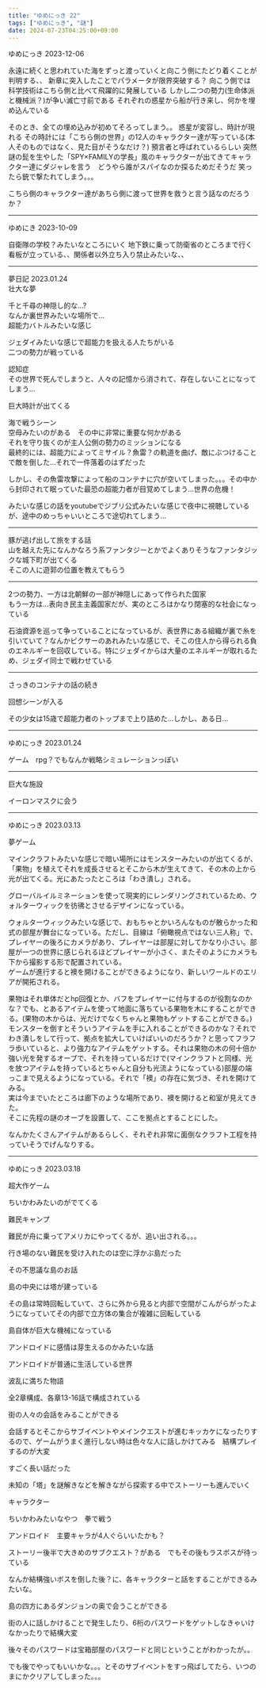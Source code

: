 ```yaml
---
title: "ゆめにっき 22"
tags: ["ゆめにっき", "謎"]
date: 2024-07-23T04:25:00+09:00
---
```



ゆめにっき 2023-12-06

永遠に続くと思われていた海をずっと渡っていくと向こう側にたどり着くことが判明する、、
新章に突入したことでパラメータが限界突破する？
向こう側では科学技術はこちら側と比べて飛躍的に発展している
しかし二つの勢力(生命体派と機械派？)が争い滅亡寸前である
それぞれの惑星から船が行き来し、何かを埋め込んでいる


そのとき、全ての埋め込みが初めてそろってしまう。。
惑星が変容し、時計が現れる
その時計には「こちら側の世界」の12人のキャラクター達が写っている(本人そのものではなく、見た目がそうなだけ？)
預言者と呼ばれているらしい
突然謎の髭を生やした「SPY×FAMILYの学長」風のキャラクターが出てきてキャラクター達にダジャレを言う　どうやら誰がスパイなのか探るためだそうだ
笑ったら銃で撃たれてしまう。。。



こちら側のキャラクター達があちら側に渡って世界を救うと言う話なのだろうか？

***

ゆめにき 2023-10-09

自衛隊の学校？みたいなところにいく
地下鉄に乗って防衛省のところまで行く
看板が立っている、、関係者以外立ち入り禁止みたいな、、

***

夢日記 2023.01.24  
壮大な夢

千と千尋の神隠し的な...?  
なんか裏世界みたいな場所で...  
超能力バトルみたいな感じ

ジェダイみたいな感じで超能力を扱える人たちがいる  
二つの勢力が戦っている

認知症  
その世界で死んでしまうと、人々の記憶から消されて、存在しないことになってしまう...

巨大時計が出てくる


海で戦うシーン  
空母みたいのがある　その中に非常に重要な何かがある  
それを守り抜くのが主人公側の勢力のミッションになる  
最終的には、超能力によってミサイル？魚雷？の軌道を曲げ、敵にぶつけることで敵を倒した...それで一件落着のはずだった

しかし、その魚雷攻撃によって船のコンテナに穴が空いてしまった。。。その中から封印されて眠っていた最恐の超能力者が目覚めてしまう...世界の危機！

みたいな感じの話をyoutubeでジブリ公式みたいな感じで夜中に視聴しているが、途中のめっちゃいいところで途切れてしまう...

***

豚が逃げ出して旅をする話  
山を越えた先になんかなろう系ファンタジーとかでよくありそうなファンタジックな城下町が出てくる  
そこの人に遊郭の位置を教えてもらう

***

2つの勢力、一方は北朝鮮の一部が神隠しにあって作られた国家  
もう一方は...表向き民主主義国家だが、実のところはかなり閉塞的な社会になっている

石油資源を巡って争っていることになっているが、表世界にある組織が裏で糸を引いていて？なんかピクサーのあれみたいな感じで、そこの住人から得られる負のエネルギーを回収している。特にジェダイからは大量のエネルギーが取れるため、ジェダイ同士で戦わせている

***

さっきのコンテナの話の続き

回想シーンが入る

その少女は15歳で超能力者のトップまで上り詰めた...しかし、ある日...



***


ゆめにっき 2023.01.24

ゲーム　rpg？でもなんか戦略シミュレーションっぽい

***

巨大な施設

イーロンマスクに会う


***


ゆめにっき 2023.03.13

夢ゲーム

マインクラフトみたいな感じで暗い場所にはモンスターみたいのが出てくるが、「果物」を植えてそれを成長させるとそこから木が生えてきて、その木の上から光が出てくる。光にあたったところは「わき潰し」される。

グローバルイルミネーションを使って現実的にレンダリングされているため、ウォルターウィックを彷彿とさせるデザインになっている。

ウォルターウィックみたいな感じで、おもちゃとかいろんなものが散らかった和式の部屋が舞台になっている。ただし、目線は「俯瞰視点ではない三人称」で、プレイヤーの後ろにカメラがあり、プレイヤーは部屋に対してかなり小さい。部屋が一つの世界に感じられるほどプレイヤーが小さく、またそのようにカメラも下から撮影する形で配置されている。  
ゲームが進行すると襖を開けることができるようになり、新しいワールドのエリアが開拓される。

果物はそれ単体だとhp回復とか、バフをプレイヤーに付与するのが役割なのかな？でも、とあるアイテムを使って地面に落ちている果物を木にすることができる。(果物の木からは、光だけでなくちゃんと果物もゲットすることができる。)モンスターを倒すとそういうアイテムを手に入れることができるのかな？それでわき潰しをして行って、拠点を拡大していけばいいのだろうか？と思ってフラフラ歩いていると、より強力なアイテムをゲットする。それは果物の木の何十倍か強い光を発するオーブで、それを持っているだけで(マインクラフトと同様、光を放つアイテムを持っているとちゃんと自分も光流ようになっている)部屋の端っこまで見えるようになっている。それで「襖」の存在に気づき、それを開けてみる。  
実は今までいたところは廊下のような場所であり、襖を開けると和室が見えてきた。  
そこに先程の謎のオーブを設置して、ここを拠点とすることにした。

なんかたくさんアイテムがあるらしく、それぞれ非常に面倒なクラフト工程を持っていそうでげんなりする。  

***



ゆめにっき 2023.03.18

超大作ゲーム

ちいかわみたいのがでてくる

難民キャンプ

難民が舟に乗ってアメリカにやってくるが、追い出される。。。

行き場のない難民を受け入れたのは空に浮かぶ島だった

その不思議な島のお話

島の中央には塔が建っている

その島は常時回転していて、さらに外から見ると内部で空間がこんがらがったようになっていてその内部で立方体の集合が複雑に回転している

島自体が巨大な機械になっている

アンドロイドに感情は芽生えるのかみたいな話

アンドロイドが普通に生活している世界

波乱に満ちた物語

全2章構成、各章13-16話で構成されている

街の人々の会話をみることができる

会話するとそこからサブイベントやメインクエストが進むキッカケになったりするので、ゲームがうまく進行しない時は色々な人に話しかけてみる　結構プレイするのが大変

すごく長い話だった

未知の「塔」を謎解きなどを解きながら探索する中でストーリーも進んでいく

キャラクター

ちいかわみたいなやつ　拳で戦う

アンドロイド　主要キャラが4人ぐらいいたかも？

ストーリー後半で大きめのサブクエスト？がある　でもその後もラスボスが待っている

なんか結構強いボスを倒した後？に、各キャラクターと話をすることができるみたいな。

島の四方にあるダンジョンの奥で会うことができる

街の人に話しかけることで発生したり、6桁のパスワードをゲットしなきゃいけなかったりで結構大変

後々そのパスワードは宝箱部屋のパスワードと同じということがわかったが。。

でも後でやってもいいかな。。。とそのサブイベントをすっ飛ばしてたら、いつのまにかクリアしてしまった。。。


